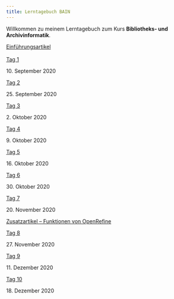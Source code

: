 ```yaml
---
title: Lerntagebuch BAIN
---
```


<p>Willkommen zu meinem Lerntagebuch zum Kurs <b>Bibliotheks- und Archivinformatik</b>.</p>

<a href="https://remooda.github.io/bain/2020/09/16/einfuehrung.html">Einführungsartikel</a>
<br><br>
<a href="https://remooda.github.io/bain/2020/09/17/tag1.html">Tag 1</a>
<p>10. September 2020</p>
<a href="https://remooda.github.io/bain/2020/09/25/tag2.html">Tag 2</a>
<p>25. September 2020</p>
<a href="https://remooda.github.io/bain/2020/10/02/tag3.html">Tag 3</a>
<p>2. Oktober 2020</p>
<a href="https://remooda.github.io/bain/2020/10/09/tag4.html">Tag 4</a>
<p>9. Oktober 2020</p>
<a href="https://remooda.github.io/bain/2020/10/16/tag5.html">Tag 5</a>
<p>16. Oktober 2020</p>
<a href="https://remooda.github.io/bain/2020/10/30/tag6.html">Tag 6</a>
<p>30. Oktober 2020</p>
<a href="https://remooda.github.io/bain/2020/11/20/tag7.html">Tag 7</a>
<p>20. November 2020</p>
<a href="https://remooda.github.io/bain/2020/11/20/FunktionenVonOpenRefine.html">Zusatzartikel – Funktionen von OpenRefine</a>
<p> </p>
<a href="https://remooda.github.io/bain/2020/11/27/tag8.html">Tag 8</a>
<p>27. November 2020</p>
<a href="https://remooda.github.io/bain/2020/12/11/tag9.html">Tag 9</a>
<p>11. Dezember 2020</p>
<a href="https://remooda.github.io/bain/2020/12/18/tag10.html">Tag 10</a>
<p>18. Dezember 2020</p>